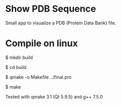 # Show PDB Sequence

Small app to visualize a PDB (Protein Data Bank) file.

# Compile on linux

$ mkdir build

$ cd build

$ qmake -o Makefile ../final.pro

$ make

Tested with qmake 3.1 (Qt 5.9.5) and g++ 7.5.0
